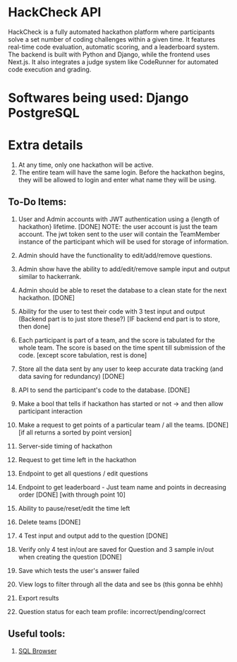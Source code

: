 # HackCheck API
 HackCheck is a fully automated hackathon platform where participants solve a set number of coding challenges within a given time. It features real-time code evaluation, automatic scoring, and a leaderboard system. The backend is built with Python and Django, while the frontend uses Next.js. It also integrates a judge system like CodeRunner for automated code execution and grading.

# Softwares being used: Django PostgreSQL

# Extra details
1. At any time, only one hackathon will be active.
2. The entire team will have the same login. Before the hackathon begins, they will be allowed to login and enter what name they will be using.

## To-Do Items:
1. User and Admin accounts with JWT authentication using a {length of hackathon} lifetime. [DONE]
NOTE: the user account is just the team account. The jwt token sent to the user will contain the TeamMember instance of the participant which will be used for storage of information.
2. Admin should have the functionality to edit/add/remove questions.
3. Admin show have the ability to add/edit/remove sample input and output similar to hackerrank.
4. Admin should be able to reset the database to a clean state for the next hackathon. [DONE]
5. Ability for the user to test their code with 3 test input and output (Backend part is to just store these?) [IF backend end part is to store, then done]
6. Each participant is part of a team, and the score is tabulated for the whole team. The score is based on the time spent till submission of the code. [except score tabulation, rest is done]
7. Store all the data sent by any user to keep accurate data tracking (and data saving for redundancy) [DONE]
8. API to send the participant's code to the database. [DONE]

9. Make a bool that tells if hackathon has started or not -> and then allow participant interaction
10. Make a request to get points of a particular team / all the teams. [DONE] [if all returns a sorted by point version]
11. Server-side timing of hackathon
12. Request to get time left in the hackathon
13. Endpoint to get all questions / edit questions
14. Endpoint to get leaderboard - Just team name and points in decreasing order [DONE] [with through point 10]
15. Ability to pause/reset/edit the time left
16. Delete teams [DONE]
17. 4 Test input and output add to the question [DONE]
18. Verify only 4 test in/out are saved for Question and 3 sample in/out when creating the question [DONE]
19. Save which tests the user's answer failed
20. View logs to filter through all the data and see bs (this gonna be ehhh)
21. Export results
22. Question status for each team profile: incorrect/pending/correct

## Useful tools:
1. [SQL Browser](https://sqlitebrowser.org/dl/)